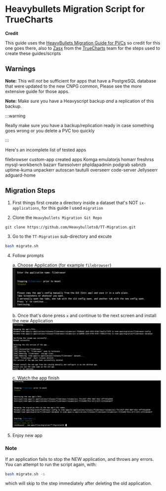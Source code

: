 # Heavybullets Migration Script for TrueCharts

**Credit**

This guide uses the [HeavyBullets Migration Guide for PVCs](https://github.com/Heavybullets8/TT-MigrationAll) so credit for this one goes there, also to [Zasx](https://github.com/ZasX) from the [TrueCharts](https://www.truecharts.org) team for the steps used to create these guides/scripts

## Warnings

**Note:** This will *not* be sufficient for apps that have a PostgreSQL database that were updated to the new CNPG common, Please see the more extensive guide for those apps.

**Note:** Make sure you have a Heavyscript backup *and* a replication of this backup.

:::warning

Really make sure you have a backup/replication ready in case something goes wrong or you delete a PVC too quickly

:::

Here's an incomplete list of tested apps

filebrowser
custom-app created apps
Komga
emulatorjs
homarr
freshrss
mysql-workbench
bazarr
flaresolverr
phpldapadmin
podgrab
sabnzb
uptime-kuma
unpackerr
autoscan
tautulli
overseerr
code-server
Jellyseerr
adguard-home

## Migration Steps

1. First things first create a directory inside a dataset that's NOT `ix-applications`, for this guide I used `migration`

2. Clone the `Heavybullets Migration Git Repo`

```bash
git clone https://github.com/Heavybullets8/TT-Migration.git
```

3. Go to the `TT-Migration` sub-directory and excute

```bash
bash migrate.sh
```

4. Follow prompts 

    a. Choose Application (for example `filebrowser`)
![Copy Config](img/Copy-App-Config.png)

    b. Once that's done press `x` and continue to the next screen and install the new Application
![New App Install](img/New-App-Config.png)

    c. Watch the app finish
![New App Finish](img/New-App-Finish.png)

5. Enjoy new app

### Note

If an application fails to stop the NEW application, and throws any errors. You can attempt to run the script again, with:

```bash
bash migrate.sh -s
```

which will skip to the step immediately after deleting the old application.
